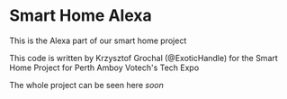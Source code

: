 # Smart Home Alexa
This is the Alexa part of our smart home project

This code is written by Krzysztof Grochal (@ExoticHandle) for the Smart Home Project for Perth Amboy Votech's Tech Expo

The whole project can be seen here *soon*
